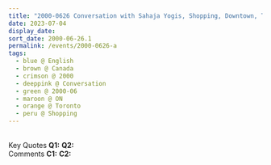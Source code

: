 ```yaml
---
title: "2000-0626 Conversation with Sahaja Yogis, Shopping, Downtown, Toronto, ON, Canada (departure day, date not sure)"
date: 2023-07-04
display_date: 
sort_date: 2000-06-26.1
permalink: /events/2000-0626-a
tags:
  - blue @ English
  - brown @ Canada
  - crimson @ 2000
  - deeppink @ Conversation
  - green @ 2000-06
  - maroon @ ON
  - orange @ Toronto
  - peru @ Shopping
---
```


<br>

<wave-list>
  <list-title color="DarkSeaGreen" width="55">Key Quotes</list-title>
  <list-item color="BlanchedAlmond" width="280"><b>Q1:</b> <i></i></list-item>
  <list-item color="Lavender" width="280"><b>Q2:</b> <i></i></list-item>
</wave-list>

<br>

<wave-list>
  <list-title color="DarkSeaGreen" width="55">Comments</list-title>
  <list-item color="BlanchedAlmond" width="280"><b>C1:</b> <i></i></list-item>
  <list-item color="Lavender" width="280"><b>C2:</b> <i></i></list-item>
</wave-list>